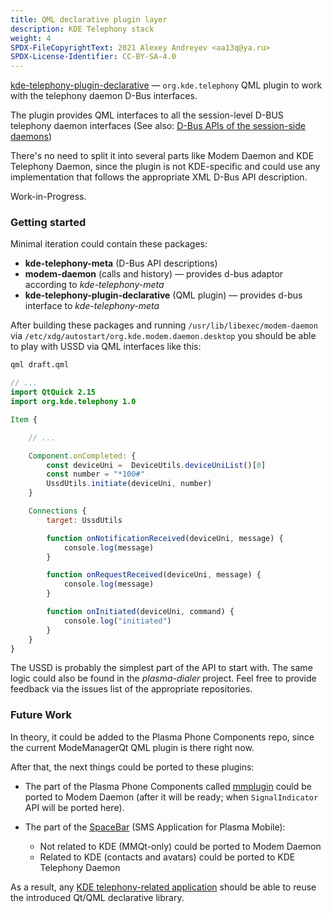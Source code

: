 ```yaml
---
title: QML declarative plugin layer
description: KDE Telephony stack
weight: 4
SPDX-FileCopyrightText: 2021 Alexey Andreyev <aa13q@ya.ru>
SPDX-License-Identifier: CC-BY-SA-4.0
---
```


[kde-telephony-plugin-declarative](https://invent.kde.org/plasma-mobile/plasma-dialer/-/tree/master/kde-telephony-plugin-declarative) — `org.kde.telephony` QML plugin to work with the telephony daemon D-Bus interfaces.

The plugin provides QML interfaces to all the session-level D-BUS telephony daemon interfaces (See also: [D-Bus APIs of the session-side daemons](../session-daemon-userland-dbus-ipc-level#daemons))

There's no need to split it into several parts like Modem Daemon and KDE Telephony Daemon, since the plugin is not KDE-specific and could use any implementation that follows the appropriate XML D-Bus API description.

Work-in-Progress.

### Getting started

Minimal iteration could contain these packages:

+ **kde-telephony-meta** (D-Bus API descriptions)
+ **modem-daemon** (calls and history) — provides d-bus adaptor according to *kde-telephony-meta*
+ **kde-telephony-plugin-declarative** (QML plugin) — provides d-bus interface to *kde-telephony-meta*

After building these packages and running `/usr/lib/libexec/modem-daemon` via `/etc/xdg/autostart/org.kde.modem.daemon.desktop` you should be able to play with USSD via QML interfaces like this:

```sh
qml draft.qml
```

```qml
// ...
import QtQuick 2.15
import org.kde.telephony 1.0

Item {

    // ...

    Component.onCompleted: {
        const deviceUni =  DeviceUtils.deviceUniList()[0]
        const number = "*100#"
        UssdUtils.initiate(deviceUni, number)
    }

    Connections {
        target: UssdUtils

        function onNotificationReceived(deviceUni, message) {
            console.log(message)
        }

        function onRequestReceived(deviceUni, message) {
            console.log(message)
        }

        function onInitiated(deviceUni, command) {
            console.log("initiated")
        }
    }
}

```

The USSD is probably the simplest part of the API to start with. The same logic could also be found in the *plasma-dialer* project. Feel free to provide feedback via the issues list of the appropriate repositories.

### Future Work

In theory, it could be added to the Plasma Phone Components repo, since the current ModeManagerQt QML plugin is there right now.

After that, the next things could be ported to these plugins:

+ The part of the Plasma Phone Components called [mmplugin](https://invent.kde.org/plasma/plasma-phone-components/-/tree/master/mmplugin) could be ported to Modem Daemon (after it will be ready; when `SignalIndicator` API will be ported here).

+ The part of the [SpaceBar](https://invent.kde.org/plasma-mobile/spacebar) (SMS Application for Plasma Mobile):
    + Not related to KDE (MMQt-only) could be ported to Modem Daemon
    + Related to KDE (contacts and avatars) could be ported to KDE Telephony Daemon

As a result, any [KDE telephony-related application](../kde-application-layer) should be able to reuse the introduced Qt/QML declarative library.
